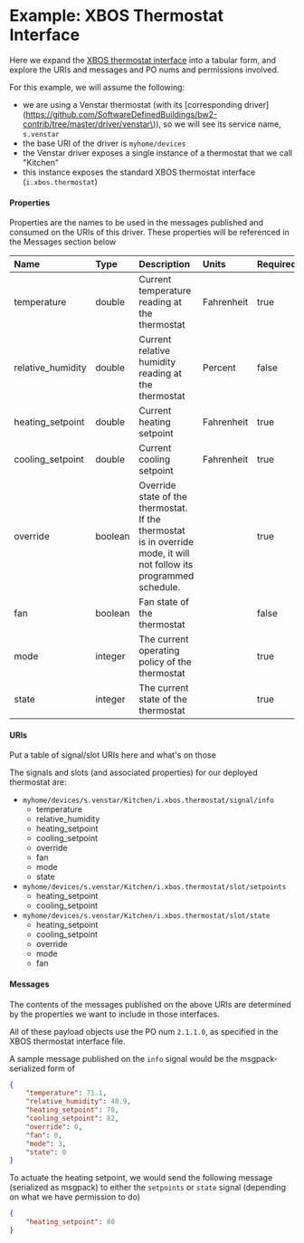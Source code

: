 # Example: XBOS Thermostat Interface

Here we expand the [XBOS thermostat interface](https://github.com/SoftwareDefinedBuildings/XBOS/blob/master/interfaces/xbos_thermostat.yaml) into a tabular form, and explore the URIs and messages and PO nums and permissions involved.

For this example, we will assume the following:

* we are using a Venstar thermostat \(with its [corresponding driver](https://github.com/SoftwareDefinedBuildings/bw2-contrib/tree/master/driver/venstar\)\), so we will see its service name, `s.venstar`
* the base URI of the driver is `myhome/devices`
* the Venstar driver exposes a single instance of a thermostat that we call "Kitchen"
* this instance exposes the standard XBOS thermostat interface \(`i.xbos.thermostat`\)

#### Properties

Properties are the names to be used in the messages published and consumed on the URIs of this driver. These properties will be referenced in the Messages section below

| **Name** | **Type** | **Description** | **Units** | Required |
| :--- | :--- | :--- | :--- | :--- |
| temperature | double | Current temperature reading at the thermostat | Fahrenheit | true |
| relative\_humidity | double | Current relative humidity reading at the thermostat | Percent | false |
| heating\_setpoint | double | Current heating setpoint | Fahrenheit | true |
| cooling\_setpoint | double | Current cooling setpoint | Fahrenheit | true |
| override | boolean | Override state of the thermostat. If the thermostat is in override mode, it will not follow its programmed schedule. |  | true |
| fan | boolean | Fan state of the thermostat |  | false |
| mode | integer | The current operating policy of the thermostat |  | true |
| state | integer | The current state of the thermostat |  | true |

#### URIs

Put a table of signal/slot URIs here and what's on those

The signals and slots \(and associated properties\) for our deployed thermostat are:

* `myhome/devices/s.venstar/Kitchen/i.xbos.thermostat/signal/info`
  * temperature
  * relative\_humidity
  * heating\_setpoint
  * cooling\_setpoint
  * override
  * fan
  * mode
  * state
* `myhome/devices/s.venstar/Kitchen/i.xbos.thermostat/slot/setpoints`
  * heating\_setpoint
  * cooling\_setpoint
* `myhome/devices/s.venstar/Kitchen/i.xbos.thermostat/slot/state`
  * heating\_setpoint
  * cooling\_setpoint
  * override
  * mode
  * fan

#### Messages

The contents of the messages published on the above URIs are determined by the properties we want to include in those interfaces.

All of these payload objects use the PO num `2.1.1.0`, as specified in the XBOS thermostat interface file.

A sample message published on the `info` signal would be the msgpack-serialized form of

```json
{
    "temperature": 71.1,
    "relative_humidity": 48.9,
    "heating_setpoint": 70,
    "cooling_setpoint": 82,
    "override": 0,
    "fan": 0,
    "mode": 3,
    "state": 0
}
```



To actuate the heating setpoint, we would send the following message \(serialized as msgpack\) to either the `setpoints` or `state` signal \(depending on what we have permission to do\)

```json
{
    "heating_setpoint": 80
}
```



